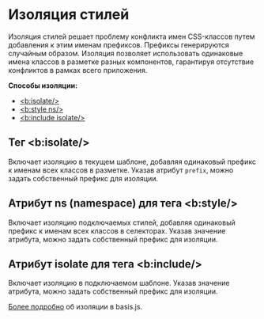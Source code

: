 # Изоляция стилей

Изоляция стилей решает проблему конфликта имен CSS-классов путем добавления к этим именам префиксов. Префиксы генерируются случайным образом. Изоляция позволяет использовать одинаковые имена классов в разметке разных компонентов, гарантируя отсутствие конфликтов в рамках всего приложения.

**Способы изоляции:**
- [&lt;b:isolate/&gt;](b-isolate.md)
- [&lt;b:style ns/&gt;](b-style.md#namespace)
- [&lt;b:include isolate/&gt;](b-isolate.md#isolate)

## Тег &lt;b:isolate/&gt;
Включает изоляцию в текущем шаблоне, добавляя одинаковый префикс к именам всех классов в разметке. Указав атрибут `prefix`, можно задать собственный префикс для изоляции.

## Атрибут ns (namespace) для тега &lt;b:style/&gt;
Включает изоляцию подключаемых стилей, добавляя одинаковый префикс к именам всех классов в селекторах. Указав значение атрибута, можно задать собственный префикс для изоляции.

## Атрибут isolate для тега &lt;b:include/&gt;
Включает изоляцию в подключаемом шаблоне. Указав значение атрибута, можно задать собственный префикс для изоляции.

[Более подробно](http://www.slideshare.net/basisjs/ss-48417378/) об изоляции в basis.js.
